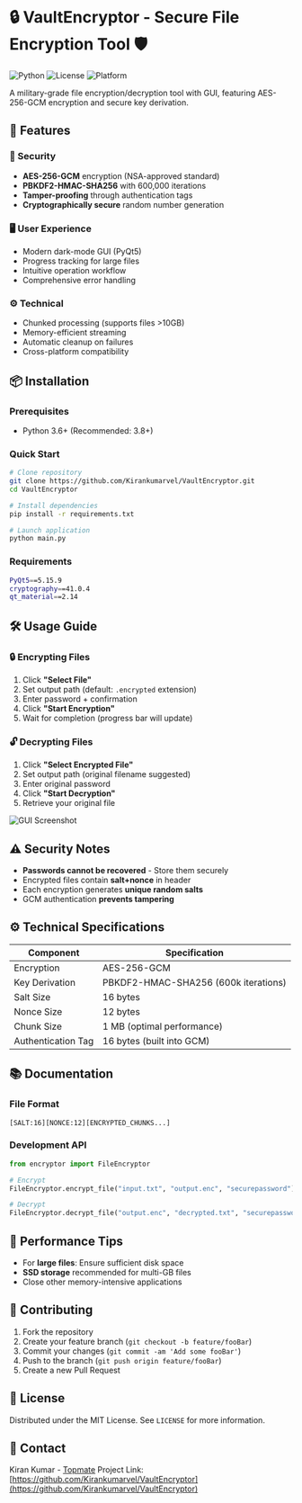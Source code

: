 
# 🔒 VaultEncryptor - Secure File Encryption Tool 🛡️

![Python](https://img.shields.io/badge/Python-3.6%2B-blue)
![License](https://img.shields.io/badge/License-MIT-green)
![Platform](https://img.shields.io/badge/Platform-Windows%20%7C%20macOS%20%7C%20Linux-lightgrey)

A military-grade file encryption/decryption tool with GUI, featuring AES-256-GCM encryption and secure key derivation.

## 🌟 Features

### 🔐 Security
- **AES-256-GCM** encryption (NSA-approved standard)
- **PBKDF2-HMAC-SHA256** with 600,000 iterations
- **Tamper-proofing** through authentication tags
- **Cryptographically secure** random number generation

### 🖥️ User Experience
- Modern dark-mode GUI (PyQt5)
- Progress tracking for large files
- Intuitive operation workflow
- Comprehensive error handling

### ⚙️ Technical
- Chunked processing (supports files >10GB)
- Memory-efficient streaming
- Automatic cleanup on failures
- Cross-platform compatibility

## 📦 Installation

### Prerequisites
- Python 3.6+ (Recommended: 3.8+)

### Quick Start
```bash
# Clone repository
git clone https://github.com/Kirankumarvel/VaultEncryptor.git
cd VaultEncryptor

# Install dependencies
pip install -r requirements.txt

# Launch application
python main.py
```

### Requirements
```bash
PyQt5==5.15.9
cryptography==41.0.4
qt_material==2.14
```

## 🛠️ Usage Guide

### 🔒 Encrypting Files
1. Click **"Select File"**
2. Set output path (default: `.encrypted` extension)
3. Enter password + confirmation
4. Click **"Start Encryption"**
5. Wait for completion (progress bar will update)

### 🔓 Decrypting Files
1. Click **"Select Encrypted File"**
2. Set output path (original filename suggested)
3. Enter original password
4. Click **"Start Decryption"**
5. Retrieve your original file

![GUI Screenshot](![image](https://github.com/user-attachments/assets/50dfa266-840e-49f7-a834-454e8f522bbe)
) 

## ⚠️ Security Notes
- **Passwords cannot be recovered** - Store them securely
- Encrypted files contain **salt+nonce** in header
- Each encryption generates **unique random salts**
- GCM authentication **prevents tampering**

## ⚙️ Technical Specifications

| Component          | Specification                          |
|--------------------|---------------------------------------|
| Encryption         | AES-256-GCM                           |
| Key Derivation     | PBKDF2-HMAC-SHA256 (600k iterations)  |
| Salt Size          | 16 bytes                              |
| Nonce Size         | 12 bytes                              |
| Chunk Size         | 1 MB (optimal performance)            |
| Authentication Tag | 16 bytes (built into GCM)             |

## 📚 Documentation

### File Format
```
[SALT:16][NONCE:12][ENCRYPTED_CHUNKS...]
```

### Development API
```python
from encryptor import FileEncryptor

# Encrypt
FileEncryptor.encrypt_file("input.txt", "output.enc", "securepassword")

# Decrypt 
FileEncryptor.decrypt_file("output.enc", "decrypted.txt", "securepassword")
```

## 🚀 Performance Tips
- For **large files**: Ensure sufficient disk space
- **SSD storage** recommended for multi-GB files
- Close other memory-intensive applications

## 🤝 Contributing
1. Fork the repository
2. Create your feature branch (`git checkout -b feature/fooBar`)
3. Commit your changes (`git commit -am 'Add some fooBar'`)
4. Push to the branch (`git push origin feature/fooBar`)
5. Create a new Pull Request

## 📜 License
Distributed under the MIT License. See `LICENSE` for more information.

## 📧 Contact
Kiran Kumar - [Topmate](https://topmate.io/kirankumar_v)
Project Link: [https://github.com/Kirankumarvel/VaultEncryptor](https://github.com/Kirankumarvel/VaultEncryptor)
